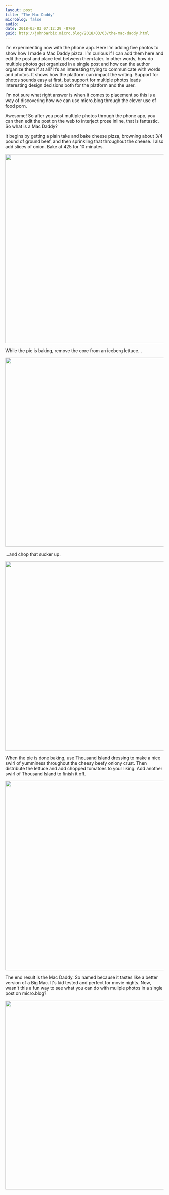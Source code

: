 ```yaml
---
layout: post
title: "The Mac Daddy"
microblog: false
audio: 
date: 2018-03-03 07:12:29 -0700
guid: http://johnbarbic.micro.blog/2018/03/03/the-mac-daddy.html
---
```

I’m experimenting now with the phone app. Here I’m adding five photos to show how I made a Mac Daddy pizza.  I’m curious if I can add them here and edit the post and place text between them later.  In other words, how do multiple photos get organized in a single post and how can the author organize them if at all?  It’s an interesting trying to communicate with words and photos. It shows how the platform can impact the writing.  Support for photos sounds easy at first, but support for multiple photos leads interesting design decisions both for the platform and the user.  

I’m not sure what right answer is when it comes to placement so this is a way of discovering how we can use micro.blog through the clever use of food porn. 

Awesome! So after you post multiple photos through the phone app, you can then edit the post on the web to interject prose inline, that is fantastic.  So what is a Mac Daddy?

It begins by getting a plain take and bake cheese pizza, browning about 3/4 pound of ground beef, and then sprinkling that throughout the cheese.  I also add slices of onion.  Bake at 425 for 10 minutes.

<img src="http://www.barbic.com/uploads/2018/4e93f324f0.jpg" width="599" height="600" />

While the pie is baking, remove the core from an iceberg lettuce...

<img src="http://www.barbic.com/uploads/2018/032f2dea8a.jpg" width="599" height="600" />

...and chop that sucker up.

<img src="http://www.barbic.com/uploads/2018/b34acfc0c9.jpg" width="599" height="600" />

When the pie is done baking, use Thousand Island dressing to make a nice swirl of yumminess throughout the cheesy beefy oniony crust.  Then distribute the lettuce and add chopped tomatoes to your liking.  Add another swirl of Thousand Island to finish it off.

<img src="http://www.barbic.com/uploads/2018/b3564b1f19.jpg" width="599" height="600" />

The end result is the Mac Daddy.  So named because it tastes like a better version of a Big Mac.  It's kid tested and perfect for movie nights.  Now, wasn't this a fun way to see what you can do with muliple photos in a single post on micro.blog?

<img src="http://www.barbic.com/uploads/2018/5b3cb60751.jpg" width="600" height="599" />
